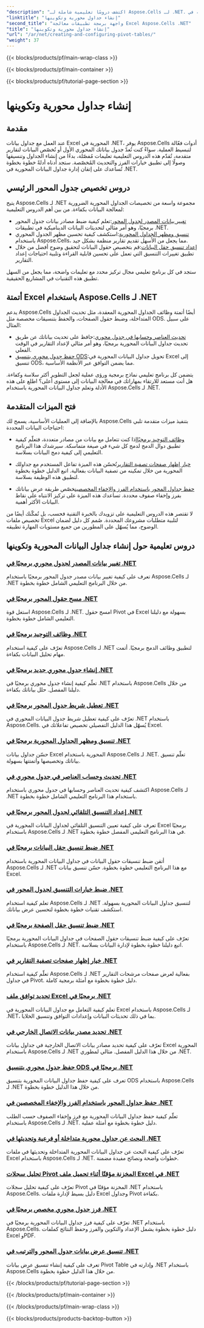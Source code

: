 ```yaml
---
"description": "اكتشف دروسًا تعليمية شاملة لـ Aspose.Cells لـ .NET. أتقن جداول البيانات المحورية في Excel برمجيًا مع أدلة تفصيلية خطوة بخطوة لكل وظيفة."
"linktitle": "إنشاء جداول محورية وتكوينها"
"second_title": "واجهة برمجة تطبيقات معالجة Excel Aspose.Cells .NET"
"title": "إنشاء جداول محورية وتكوينها"
"url": "/ar/net/creating-and-configuring-pivot-tables/"
"weight": 37
---
```


{{< blocks/products/pf/main-wrap-class >}}

{{< blocks/products/pf/main-container >}}

{{< blocks/products/pf/tutorial-page-section >}}

# إنشاء جداول محورية وتكوينها

## مقدمة

عند العمل مع جداول بيانات Excel المحورية في .NET، يوفر Aspose.Cells أدوات فعّالة لتبسيط العملية. سواءً كنت تُعدّ جدول بياناتك المحوري الأول أو تُخصّص البيانات لتقارير متقدمة، تُقدّم هذه الدروس التعليمية تعليمات مُفصّلة، بدءًا من إنشاء الجداول وتنسيقها وصولًا إلى تطبيق خيارات الفرز والتحديث المُخصّصة. ستجد أدناه أدلةً خطوة بخطوة تُساعدك على إتقان إدارة جداول البيانات المحورية في .NET.

## دروس تخصيص جدول المحور الرئيسي

يتيح Aspose.Cells لـ .NET مجموعة واسعة من تخصيصات الجداول المحورية الضرورية لمعالجة البيانات بكفاءة. من بين أهم الدروس التعليمية:

- [تغيير بيانات المصدر لجدول المحور](./changing-source-data/):تعلم كيفية ضبط مصادر بيانات جدول المحور برمجيًا، وهو أمر مثالي لتحديثات البيانات الديناميكية في تطبيقات .NET.
- [تنسيق ومظهر الجداول المحورية](./formatting-and-look/):استكشف كيفية تحسين مظهر الجدول المحوري باستخدام Aspose.Cells، مما يجعل من الأسهل تقديم تقارير منظمة بشكل جيد.
- [إعداد تنسيق حقل البيانات](./setting-data-field-format/):قم بتخصيص حقول البيانات لتحقيق وضوح أفضل من خلال تطبيق تغييرات التنسيق التي تعمل على تحسين قابلية القراءة وتلبية احتياجات إعداد التقارير.

ستجد في كل برنامج تعليمي مجال تركيز محدد مع تعليمات واضحة، مما يجعل من السهل تطبيق هذه التقنيات في المشاريع الحقيقية. 

## أتمتة Excel باستخدام Aspose.Cells لـ .NET

يدعم Aspose.Cells أيضًا أتمتة وظائف الجداول المحورية المعقدة، مثل تحديث الجداول المتداخلة، وضبط حقول الصفحات، والحفظ بتنسيقات مخصصة مثل ODS. على سبيل المثال:

- [تحديث العناصر وحسابها في جدول محوري](./refreshing-and-calculating-items/):حافظ على تحديث بياناتك عن طريق تحديث جداول البيانات المحورية برمجيًا، وهو أمر مثالي لإعداد التقارير في الوقت الفعلي.
- [حفظ جدول محوري بتنسيق ODS](./saving-in-ods-format/):تحويل جداول البيانات المحورية في Excel إلى تنسيق ODS، مما يضمن التوافق عبر الأنظمة الأساسية.

يتضمن كل برنامج تعليمي نماذج برمجية ورؤى عملية لجعل التطوير أكثر سلاسة وكفاءة. هل أنت مستعد للارتقاء بمهاراتك في معالجة البيانات إلى مستوى أعلى؟ اطلع على هذه الأدلة وتعلم جداول البيانات المحورية باستخدام Aspose.Cells لـ .NET. 

## فتح الميزات المتقدمة

بالإضافة إلى العمليات الأساسية، يسمح لك Aspose.Cells بتنفيذ ميزات متقدمة تلبي احتياجات البيانات المحددة:

- [وظائف التوحيد برمجيًا](./consolidation-functions/)إذا كنت تتعامل مع بيانات من مصادر متعددة، فتعلّم كيفية تطبيق دوال الدمج لدمج كل شيء في صيغة متماسكة. سيرشدك هذا البرنامج التعليمي إلى كيفية دمج البيانات بسلاسة.

- [خيار إظهار صفحات تصفية التقارير](./show-report-filter-pages-option/)تُحسّن هذه الميزة تفاعل المستخدم مع جداولك المحورية من خلال تمكينه من تصفية البيانات بفعالية. اتبع الدليل خطوة بخطوة لتطبيق هذه الوظيفة بسلاسة.

- [حفظ جداول المحور باستخدام الفرز والإخفاء المخصصين](./saving-with-custom-sort-and-hide/)خصّص طريقة عرض بياناتك بفرز وإخفاء صفوف محددة. تساعدك هذه الميزة على تركيز الانتباه على نقاط البيانات الأكثر أهمية.

لا تقتصر هذه الدروس التعليمية على تزويدك بالخبرة التقنية فحسب، بل تُمكّنك أيضًا من تخصيص ملفات Excel لتلبية متطلبات مشروعك المحددة. صُمم كل دليل لضمان الوضوح، مما يُسهّل على المطورين من جميع مستويات المهارة تطبيقه.

## دروس تعليمية حول إنشاء جداول البيانات المحورية وتكوينها
### [تغيير بيانات المصدر لجدول محوري برمجيًا في .NET](./changing-source-data/)
تعرف على كيفية تغيير بيانات مصدر جدول المحور برمجيًا باستخدام Aspose.Cells لـ .NET من خلال البرنامج التعليمي الشامل خطوة بخطوة.
### [مسح حقول المحور برمجيًا في .NET](./clearing-pivot-fields/)
استغل قوة Aspose.Cells لـ .NET. امسح حقول Pivot في Excel بسهولة مع دليلنا التعليمي الشامل خطوة بخطوة.
### [وظائف التوحيد برمجيًا في .NET](./consolidation-functions/)
تعرّف على كيفية استخدام Aspose.Cells لـ .NET لتطبيق وظائف الدمج برمجيًا. أتمت مهام تحليل البيانات بكفاءة.
### [إنشاء جدول محوري جديد برمجيًا في .NET](./creating-new-pivot-table/)
تعلّم كيفية إنشاء جدول محوري برمجيًا في .NET باستخدام Aspose.Cells من خلال دليلنا المفصل. حلل بياناتك بكفاءة.
### [تعطيل شريط جدول المحور برمجيًا في .NET](./disabling-pivot-table-ribbon/)
تعرّف على كيفية تعطيل شريط جدول البيانات المحوري في .NET باستخدام Aspose.Cells. يُسهّل هذا الدليل التفصيلي تخصيص تفاعلاتك في Excel.
### [تنسيق ومظهر الجداول المحورية برمجيًا في .NET](./formatting-and-look/)
حسّن جداول بيانات Excel المحورية باستخدام Aspose.Cells لـ .NET. تعلّم تنسيق بياناتك وتخصيصها وأتمتتها بسهولة.
### [تحديث وحساب العناصر في جدول محوري في .NET](./refreshing-and-calculating-items/)
اكتشف كيفية تحديث العناصر وحسابها في جدول محوري باستخدام Aspose.Cells لـ .NET باستخدام هذا البرنامج التعليمي الشامل خطوة بخطوة.
### [إعداد التنسيق التلقائي لجدول المحور برمجيًا في .NET](./setting-auto-format/)
تعرف على كيفية تعيين التنسيق التلقائي لجداول البيانات المحورية في Excel برمجيًا باستخدام Aspose.Cells لـ .NET في هذا البرنامج التعليمي المفصل خطوة بخطوة.
### [ضبط تنسيق حقل البيانات برمجيًا في .NET](./setting-data-field-format/)
أتقن ضبط تنسيقات حقول البيانات في جداول البيانات المحورية باستخدام Aspose.Cells لـ .NET مع هذا البرنامج التعليمي خطوة بخطوة. حسّن تنسيق بيانات Excel.
### [ضبط خيارات التنسيق لجدول المحور في .NET](./setting-format-options/)
تعلم كيفية استخدام Aspose.Cells لـ .NET لتنسيق جداول البيانات المحورية بسهولة. استكشف تقنيات خطوة بخطوة لتحسين عرض بياناتك.
### [ضبط تنسيق حقل الصفحة برمجيًا في .NET](./setting-page-field-format/)
تعرّف على كيفية ضبط تنسيقات حقول الصفحات في جداول البيانات المحورية برمجيًا باستخدام Aspose.Cells لـ .NET. اتبع دليلنا خطوة بخطوة لإدارة البيانات بسلاسة.
### [خيار إظهار صفحات تصفية التقارير في .NET](./show-report-filter-pages-option/)
تعلّم كيفية استخدام Aspose.Cells لـ .NET بفعالية لعرض صفحات مرشحات التقارير في جداول Pivot. دليل خطوة بخطوة مع أمثلة برمجية كاملة.
### [تحديد توافق ملف Excel برمجيًا في .NET](./specifying-compatibility/)
تعلم كيفية التعامل مع جداول البيانات المحورية في Excel باستخدام Aspose.Cells لـ .NET، بما في ذلك تحديثات البيانات وإعدادات التوافق وتنسيق الخلايا.
### [تحديد مصدر بيانات الاتصال الخارجي في .NET](./specifying-external-connection-data-source/)
تعرّف على كيفية تحديد مصادر بيانات الاتصال الخارجية في جداول بيانات Excel المحورية باستخدام Aspose.Cells لـ .NET من خلال هذا الدليل المفصل. مثالي لمطوري .NET.
### [حفظ جدول محوري بتنسيق ODS برمجيًا في .NET](./saving-in-ods-format/)
تعرف على كيفية حفظ جداول البيانات المحورية بتنسيق ODS باستخدام Aspose.Cells لـ .NET من خلال هذا الدليل خطوة بخطوة.
### [حفظ جداول المحور باستخدام الفرز والإخفاء المخصصين في .NET](./saving-with-custom-sort-and-hide/)
تعلّم كيفية حفظ جداول البيانات المحورية مع فرز وإخفاء الصفوف حسب الطلب باستخدام Aspose.Cells لـ .NET. دليل خطوة بخطوة مع أمثلة عملية.
### [البحث عن جداول محورية متداخلة أو فرعية وتحديثها في .NET](./finding-and-refreshing-nested-or-children-pivot-tables/)
تعرّف على كيفية البحث عن جداول البيانات المحورية المتداخلة وتحديثها في ملفات Excel باستخدام Aspose.Cells لـ .NET. خطوات واضحة ونصائح مفيدة مضمنة.
### [تحليل سجلات Pivot المخزنة مؤقتًا أثناء تحميل ملف Excel في .NET](./parsing-pivot-cached-records/)
تعرّف على كيفية تحليل سجلات Pivot المخزنة مؤقتًا في .NET باستخدام Aspose.Cells. دليل بسيط لإدارة ملفات Excel وجداول Pivot بكفاءة.
### [فرز جدول محوري مخصص برمجيًا في .NET](./pivot-table-custom-sort/)
تعرّف على كيفية فرز جداول البيانات المحورية برمجيًا في .NET باستخدام Aspose.Cells. دليل خطوة بخطوة يشمل الإعداد والتكوين والفرز وحفظ النتائج كملفات Excel وPDF.
### [تنسيق عرض بيانات جدول المحور والترتيب في .NET](./pivot-table-data-display-format-ranking/)
تعرف على كيفية إنشاء تنسيق عرض بيانات Pivot Table وإدارته في .NET باستخدام Aspose.Cells من خلال هذا الدليل خطوة بخطوة.

{{< /blocks/products/pf/tutorial-page-section >}}

{{< /blocks/products/pf/main-container >}}

{{< /blocks/products/pf/main-wrap-class >}}

{{< blocks/products/products-backtop-button >}}